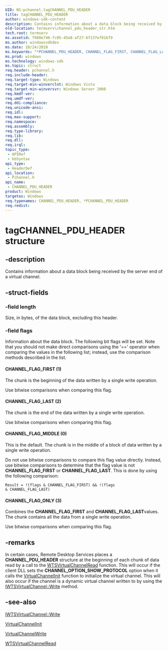 ```yaml
---
UID: NS:pchannel.tagCHANNEL_PDU_HEADER
title: tagCHANNEL_PDU_HEADER
author: windows-sdk-content
description: Contains information about a data block being received by the server end of a virtual channel.
old-location: termserv\channel_pdu_header_str.htm
tech.root: termserv
ms.assetid: f980e746-fc05-45e8-af27-6f137ef01bf9
ms.author: windowssdkdev
ms.date: 10/24/2018
ms.keywords: "*PCHANNEL_PDU_HEADER, CHANNEL_FLAG_FIRST, CHANNEL_FLAG_LAST, CHANNEL_FLAG_MIDDLE, CHANNEL_FLAG_ONLY, CHANNEL_PDU_HEADER, CHANNEL_PDU_HEADER structure [Remote Desktop Services], PCHANNEL_PDU_HEADER, PCHANNEL_PDU_HEADER structure pointer [Remote Desktop Services], _win32_channel_pdu_header_str, pchannel/CHANNEL_PDU_HEADER, pchannel/PCHANNEL_PDU_HEADER, tagCHANNEL_PDU_HEADER, termserv.channel_pdu_header_str"
ms.prod: windows
ms.technology: windows-sdk
ms.topic: struct
req.header: pchannel.h
req.include-header: 
req.target-type: Windows
req.target-min-winverclnt: Windows Vista
req.target-min-winversvr: Windows Server 2008
req.kmdf-ver: 
req.umdf-ver: 
req.ddi-compliance: 
req.unicode-ansi: 
req.idl: 
req.max-support: 
req.namespace: 
req.assembly: 
req.type-library: 
req.lib: 
req.dll: 
req.irql: 
topic_type:
 - APIRef
 - kbSyntax
api_type:
 - HeaderDef
api_location:
 - Pchannel.h
api_name:
 - CHANNEL_PDU_HEADER
product: Windows
targetos: Windows
req.typenames: CHANNEL_PDU_HEADER, *PCHANNEL_PDU_HEADER
req.redist: 
---
```


# tagCHANNEL_PDU_HEADER structure


## -description


Contains information about a data block being received by the server end of a virtual channel.


## -struct-fields




### -field length

Size, in bytes, of the data block, excluding this header.


### -field flags

Information about the data block. The following bit flags will be set. Note that you should not make direct 
      comparisons using the '==' operator when comparing the values in the following list; instead, use the comparison 
      methods described in the list.



#### CHANNEL_FLAG_FIRST (1)

The chunk is the beginning of the data written by a single write operation.

Use bitwise comparisons when comparing this flag.



#### CHANNEL_FLAG_LAST (2)

The chunk is the end of the data written by a single write operation.

Use bitwise comparisons when comparing this flag.



#### CHANNEL_FLAG_MIDDLE (0)

This is the default. The chunk is in the middle of a block of data written by a single write operation.

Do not use bitwise comparisons to compare this flag value directly. Instead, use bitwise comparisons to 
         determine that the flag value is not <b>CHANNEL_FLAG_FIRST</b> or 
         <b>CHANNEL_FLAG_LAST</b>. This is done by using the following comparison:

<code>Result = !(flags &amp; CHANNEL_FLAG_FIRST) &amp;&amp; !(flags &amp; CHANNEL_FLAG_LAST)</code>



#### CHANNEL_FLAG_ONLY (3)

Combines the <b>CHANNEL_FLAG_FIRST</b> and <b>CHANNEL_FLAG_LAST</b>values. The chunk contains all the data from a single write operation.

Use bitwise comparisons when comparing this flag.


## -remarks



In certain cases, Remote Desktop Services places a 
    <b>CHANNEL_PDU_HEADER</b> structure at the beginning 
    of each chunk of data read by a call to the 
    <a href="https://msdn.microsoft.com/7434e761-303f-496f-81cb-83c199ddec8a">WTSVirtualChannelRead</a> function. This will 
    occur if the client DLL sets the <b>CHANNEL_OPTION_SHOW_PROTOCOL</b> option when it calls the 
    <a href="https://msdn.microsoft.com/3dae59dc-e70f-450e-a324-a4d68341a72e">VirtualChannelInit</a> function to initialize the 
    virtual channel. This will also occur if the channel is a dynamic virtual channel written to by using the 
    <a href="https://msdn.microsoft.com/fef7067c-6d81-42b7-8534-191bc98906d4">IWTSVirtualChannel::Write</a> method.




## -see-also




<a href="https://msdn.microsoft.com/fef7067c-6d81-42b7-8534-191bc98906d4">IWTSVirtualChannel::Write</a>



<a href="https://msdn.microsoft.com/3dae59dc-e70f-450e-a324-a4d68341a72e">VirtualChannelInit</a>



<a href="https://msdn.microsoft.com/bd7bc65e-403c-4e29-bdb4-f2f5a957d6ab">VirtualChannelWrite</a>



<a href="https://msdn.microsoft.com/7434e761-303f-496f-81cb-83c199ddec8a">WTSVirtualChannelRead</a>
 

 

